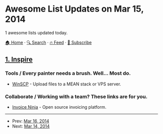 # Awesome List Updates on Mar 15, 2014

1 awesome lists updated today.

[🏠 Home](/README.md) · [🔍 Search](https://test.trackawesomelist.com/search/) · [🔥 Feed](https://test.trackawesomelist.com/rss.xml) · [📮 Subscribe](https://trackawesomelist.us17.list-manage.com/subscribe?u=d2f0117aa829c83a63ec63c2f&id=36a103854c)



## [1. Inspire](/content/noahbuscher/inspire/README.md)

### Tools / Every painter needs a brush. Well... Most do.

*   [WinSCP](http://winscp.net) - Upload files to a MEAN stack or VPS server.

### Collaborate / Working with a team? These links are for you.

*   [Invoice Ninja](https://www.invoiceninja.com) - Open source invoicing platform.

---

- Prev: [Mar 16, 2014](/content/2014/03/16/README.md)
- Next: [Mar 14, 2014](/content/2014/03/14/README.md)